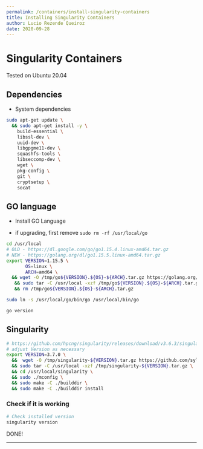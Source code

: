 ```yaml
---
permalink: /containers/install-singularity-containers
title: Installing Singularity Containers
author: Lucio Rezende Queiroz
date: 2020-09-28
---
```


# Singularity Containers

Tested on Ubuntu 20.04

## Dependencies

* System dependencies

```bash
sudo apt-get update \
  && sudo apt-get install -y \
    build-essential \
    libssl-dev \
    uuid-dev \
    libgpgme11-dev \
    squashfs-tools \
    libseccomp-dev \
    wget \
    pkg-config \
    git \
    cryptsetup \
    socat
```

## GO language

* Install GO Language

* if upgrading, first remove `sudo rm -rf /usr/local/go`

```bash
cd /usr/local
# OLD - https://dl.google.com/go/go1.15.4.linux-amd64.tar.gz
# NEW - https://golang.org/dl/go1.15.5.linux-amd64.tar.gz
export VERSION=1.15.5 \
       OS=linux \
       ARCH=amd64 \
  && wget -O /tmp/go${VERSION}.${OS}-${ARCH}.tar.gz https://golang.org/dl/go${VERSION}.${OS}-${ARCH}.tar.gz \
   && sudo tar -C /usr/local -xzf /tmp/go${VERSION}.${OS}-${ARCH}.tar.gz \
   && rm /tmp/go${VERSION}.${OS}-${ARCH}.tar.gz
```

```bash
sudo ln -s /usr/local/go/bin/go /usr/local/bin/go

go version
```

## Singularity

```bash
# https://github.com/hpcng/singularity/releases/download/v3.6.3/singularity-3.6.3.tar.gz
# adjust Version as necessary
export VERSION=3.7.0 \
  &&  wget -O /tmp/singularity-${VERSION}.tar.gz https://github.com/sylabs/singularity/releases/download/v${VERSION}/singularity-${VERSION}.tar.gz \
  && sudo tar -C /usr/local -xzf /tmp/singularity-${VERSION}.tar.gz \
  && cd /usr/local/singularity \
  && sudo ./mconfig \
  && sudo make -C ./builddir \
  && sudo make -C ./builddir install
```

### Check if it is working

```bash
# Check installed version
singularity version
```

DONE!

----

